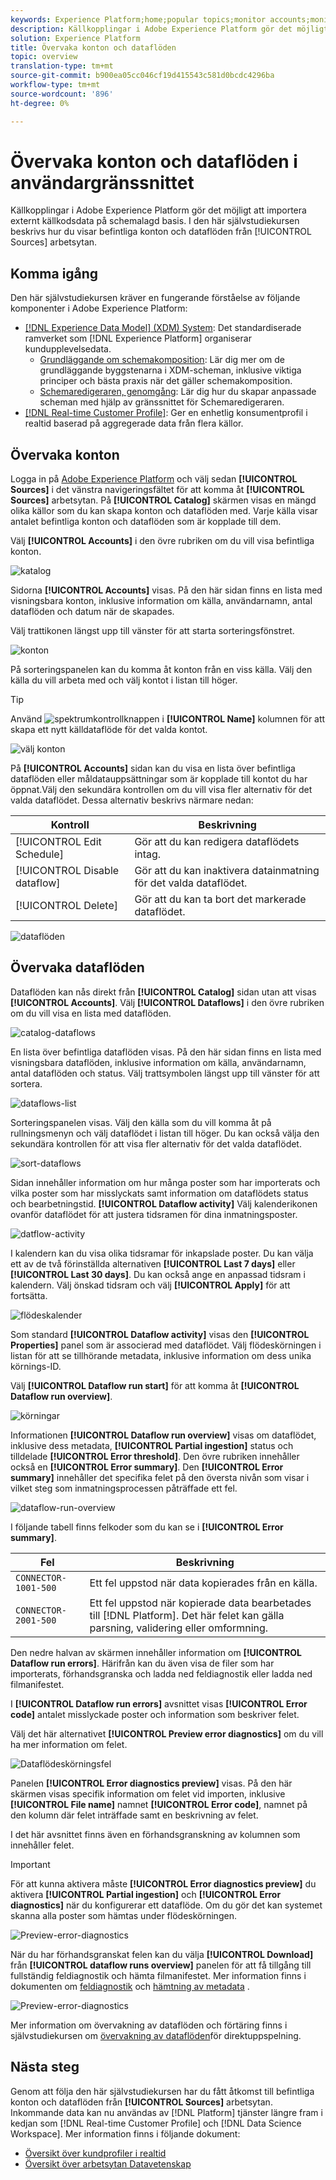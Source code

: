 ```yaml
---
keywords: Experience Platform;home;popular topics;monitor accounts;monitor dataflows;data flows
description: Källkopplingar i Adobe Experience Platform gör det möjligt att importera externt källkodsdata på schemalagd basis. I den här självstudiekursen beskrivs hur du visar befintliga konton och dataflöden från arbetsytan Källor.
solution: Experience Platform
title: Övervaka konton och dataflöden
topic: overview
translation-type: tm+mt
source-git-commit: b900ea05cc046cf19d415543c581d0bcdc4296ba
workflow-type: tm+mt
source-wordcount: '896'
ht-degree: 0%

---
```



# Övervaka konton och dataflöden i användargränssnittet

Källkopplingar i Adobe Experience Platform gör det möjligt att importera externt källkodsdata på schemalagd basis. I den här självstudiekursen beskrivs hur du visar befintliga konton och dataflöden från [!UICONTROL Sources] arbetsytan.

## Komma igång

Den här självstudiekursen kräver en fungerande förståelse av följande komponenter i Adobe Experience Platform:

- [[!DNL Experience Data Model] (XDM) System](../../../xdm/home.md): Det standardiserade ramverket som [!DNL Experience Platform] organiserar kundupplevelsedata.
   - [Grundläggande om schemakomposition](../../../xdm/schema/composition.md): Lär dig mer om de grundläggande byggstenarna i XDM-scheman, inklusive viktiga principer och bästa praxis när det gäller schemakomposition.
   - [Schemaredigeraren, genomgång](../../../xdm/tutorials/create-schema-ui.md): Lär dig hur du skapar anpassade scheman med hjälp av gränssnittet för Schemaredigeraren.
- [[!DNL Real-time Customer Profile]](../../../profile/home.md): Ger en enhetlig konsumentprofil i realtid baserad på aggregerade data från flera källor.

## Övervaka konton

Logga in på [Adobe Experience Platform](https://platform.adobe.com) och välj sedan **[!UICONTROL Sources]** i det vänstra navigeringsfältet för att komma åt **[!UICONTROL Sources]** arbetsytan. På **[!UICONTROL Catalog]** skärmen visas en mängd olika källor som du kan skapa konton och dataflöden med. Varje källa visar antalet befintliga konton och dataflöden som är kopplade till dem.

Välj **[!UICONTROL Accounts]** i den övre rubriken om du vill visa befintliga konton.

![katalog](../../images/tutorials/monitor/catalog-accounts.png)

Sidorna **[!UICONTROL Accounts]** visas. På den här sidan finns en lista med visningsbara konton, inklusive information om källa, användarnamn, antal dataflöden och datum när de skapades.

Välj trattikonen längst upp till vänster för att starta sorteringsfönstret.

![konton](../../images/tutorials/monitor/accounts-list.png)

På sorteringspanelen kan du komma åt konton från en viss källa. Välj den källa du vill arbeta med och välj kontot i listan till höger.

>[!TIP]
>
> Använd ![spektrumkontrollknappen](../../images/tutorials/monitor/spectrum-control.png) i **[!UICONTROL Name]** kolumnen för att skapa ett nytt källdataflöde för det valda kontot.

![välj konton](../../images/tutorials/monitor/accounts-sort.png)

På **[!UICONTROL Accounts]** sidan kan du visa en lista över befintliga dataflöden eller måldatauppsättningar som är kopplade till kontot du har öppnat.Välj den sekundära kontrollen om du vill visa fler alternativ för det valda dataflödet. Dessa alternativ beskrivs närmare nedan:

| Kontroll | Beskrivning |
| ------- | ----------- |
| [!UICONTROL Edit Schedule] | Gör att du kan redigera dataflödets intag. |
| [!UICONTROL Disable dataflow] | Gör att du kan inaktivera datainmatning för det valda dataflödet. |
| [!UICONTROL Delete] | Gör att du kan ta bort det markerade dataflödet. |

![dataflöden](../../images/tutorials/monitor/dataflows.png)

## Övervaka dataflöden

Dataflöden kan nås direkt från **[!UICONTROL Catalog]** sidan utan att visas **[!UICONTROL Accounts]**. Välj **[!UICONTROL Dataflows]** i den övre rubriken om du vill visa en lista med dataflöden.

![catalog-dataflows](../../images/tutorials/monitor/catalog-dataflows.png)

En lista över befintliga dataflöden visas. På den här sidan finns en lista med visningsbara dataflöden, inklusive information om källa, användarnamn, antal dataflöden och status. Välj trattsymbolen längst upp till vänster för att sortera.

![dataflows-list](../../images/tutorials/monitor/dataflows-list.png)

Sorteringspanelen visas. Välj den källa som du vill komma åt på rullningsmenyn och välj dataflödet i listan till höger. Du kan också välja den sekundära kontrollen för att visa fler alternativ för det valda dataflödet.

![sort-dataflows](../../images/tutorials/monitor/dataflows-sort.png)

Sidan innehåller information om hur många poster som har importerats och vilka poster som har misslyckats samt information om dataflödets status och bearbetningstid. **[!UICONTROL Dataflow activity]** Välj kalenderikonen ovanför dataflödet för att justera tidsramen för dina inmatningsposter.

![datflow-activity](../../images/tutorials/monitor/dataflow-activity.png)

I kalendern kan du visa olika tidsramar för inkapslade poster. Du kan välja ett av de två förinställda alternativen **[!UICONTROL Last 7 days]** eller **[!UICONTROL Last 30 days]**. Du kan också ange en anpassad tidsram i kalendern. Välj önskad tidsram och välj **[!UICONTROL Apply]** för att fortsätta.

![flödeskalender](../../images/tutorials/monitor/flow-calendar.png)

Som standard **[!UICONTROL Dataflow activity]** visas den **[!UICONTROL Properties]** panel som är associerad med dataflödet. Välj flödeskörningen i listan för att se tillhörande metadata, inklusive information om dess unika körnings-ID.

Välj **[!UICONTROL Dataflow run start]** för att komma åt **[!UICONTROL Dataflow run overview]**.

![körningar](../../images/tutorials/monitor/run-metadata.png)

Informationen **[!UICONTROL Dataflow run overview]** visas om dataflödet, inklusive dess metadata, **[!UICONTROL Partial ingestion]** status och tilldelade **[!UICONTROL Error threshold]**. Den övre rubriken innehåller också en **[!UICONTROL Error summary]**. Den **[!UICONTROL Error summary]** innehåller det specifika felet på den översta nivån som visar i vilket steg som inmatningsprocessen påträffade ett fel.

![dataflow-run-overview](../../images/tutorials/monitor/dataflow-run-overview.png)

I följande tabell finns felkoder som du kan se i **[!UICONTROL Error summary]**.

| Fel | Beskrivning |
| ---------- | ----------- |
| `CONNECTOR-1001-500` | Ett fel uppstod när data kopierades från en källa. |
| `CONNECTOR-2001-500` | Ett fel uppstod när kopierade data bearbetades till [!DNL Platform]. Det här felet kan gälla parsning, validering eller omformning. |

Den nedre halvan av skärmen innehåller information om **[!UICONTROL Dataflow run errors]**. Härifrån kan du även visa de filer som har importerats, förhandsgranska och ladda ned feldiagnostik eller ladda ned filmanifestet.

I **[!UICONTROL Dataflow run errors]** avsnittet visas **[!UICONTROL Error code]** antalet misslyckade poster och information som beskriver felet.

Välj det här alternativet **[!UICONTROL Preview error diagnostics]** om du vill ha mer information om felet.

![Dataflödeskörningsfel](../../images/tutorials/monitor/dataflow-run-errors.png)

Panelen **[!UICONTROL Error diagnostics preview]** visas. På den här skärmen visas specifik information om felet vid importen, inklusive **[!UICONTROL File name]** namnet **[!UICONTROL Error code]**, namnet på den kolumn där felet inträffade samt en beskrivning av felet.

I det här avsnittet finns även en förhandsgranskning av kolumnen som innehåller felet.

>[!IMPORTANT]
>
>För att kunna aktivera måste **[!UICONTROL Error diagnostics preview]** du aktivera **[!UICONTROL Partial ingestion]** och **[!UICONTROL Error diagnostics]** när du konfigurerar ett dataflöde. Om du gör det kan systemet skanna alla poster som hämtas under flödeskörningen.

![Preview-error-diagnostics](../../images/tutorials/monitor/preview-error-diagnostics.png)

När du har förhandsgranskat felen kan du välja **[!UICONTROL Download]** från **[!UICONTROL dataflow runs overview]** panelen för att få tillgång till fullständig feldiagnostik och hämta filmanifestet. Mer information finns i dokumenten om [feldiagnostik](../../../ingestion/batch-ingestion/partial.md#retrieve-errors) och [hämtning av metadata](../../../ingestion/batch-ingestion/partial.md#download-metadata) .

![Preview-error-diagnostics](../../images/tutorials/monitor/download.png)

Mer information om övervakning av dataflöden och förtäring finns i självstudiekursen om [övervakning av dataflöden](../../../ingestion/quality/monitor-data-flows.md)för direktuppspelning.

## Nästa steg

Genom att följa den här självstudiekursen har du fått åtkomst till befintliga konton och dataflöden från **[!UICONTROL Sources]** arbetsytan. Inkommande data kan nu användas av [!DNL Platform] tjänster längre fram i kedjan som [!DNL Real-time Customer Profile] och [!DNL Data Science Workspace]. Mer information finns i följande dokument:

- [Översikt över kundprofiler i realtid](../../../profile/home.md)
- [Översikt över arbetsytan Datavetenskap](../../../data-science-workspace/home.md)
